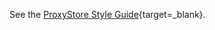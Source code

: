 See the [ProxyStore Style Guide](https://docs.proxystore.dev/main/contributing/style-guide){target=_blank}.
